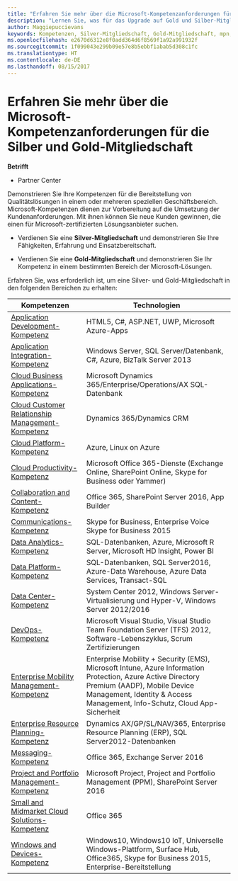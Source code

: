 ```yaml
---
title: "Erfahren Sie mehr über die Microsoft-Kompetenzanforderungen für die Silber und Gold-Mitgliedschaft | Partner Center"
description: "Lernen Sie, was für das Upgrade auf Gold und Silber-Mitgliedschaft erforderlich ist."
author: Maggiepuccievans
keywords: Kompetenzen, Silver-Mitgliedschaft, Gold-Mitgliedschaft, mpn, MAPS, Kompetenz, Microsoft Partner Network, Network Mitgliedschaft
ms.openlocfilehash: e2670d6312e8f0add364d6f8569f1a92a991932f
ms.sourcegitcommit: 1f099043e299b09e57e8b5ebbf1abab5d308c1fc
ms.translationtype: HT
ms.contentlocale: de-DE
ms.lasthandoff: 08/15/2017
---
```

# <a name="microsoft-competency-requirements-for-gold-and-silver-membership"></a>Erfahren Sie mehr über die Microsoft-Kompetenzanforderungen für die Silber und Gold-Mitgliedschaft

**Betrifft**

-  Partner Center

Demonstrieren Sie Ihre Kompetenzen für die Bereitstellung von Qualitätslösungen in einem oder mehreren speziellen Geschäftsbereich. Microsoft-Kompetenzen dienen zur Vorbereitung auf die Umsetzung der Kundenanforderungen. Mit ihnen können Sie neue Kunden gewinnen, die einen für Microsoft-zertifizierten Lösungsanbieter suchen.

- Verdienen Sie eine **Silver-Mitgliedschaft** und demonstrieren Sie Ihre Fähigkeiten, Erfahrung und Einsatzbereitschaft.

- Verdienen Sie eine **Gold-Mitgliedschaft** und demonstrieren Sie Ihr Kompetenz in einem bestimmten Bereich der Microsoft-Lösungen.

Erfahren Sie, was erforderlich ist, um eine Silver- und Gold-Mitgliedschaft in den folgenden Bereichen zu erhalten:


| Kompetenzen  | Technologien |
|   ------------------   |   -------   |
| [Application Development-Kompetenz](competency-application-development.md) | HTML5, C#, ASP.NET, UWP, Microsoft Azure-Apps |
| [Application Integration-Kompetenz](competency-application-integration.md) | Windows Server, SQL Server/Datenbank, C#, Azure, BizTalk Server 2013|
| [Cloud Business Applications-Kompetenz](competency-cloud-business-applications.md)| Microsoft Dynamics 365/Enterprise/Operations/AX SQL-Datenbank |
| [Cloud Customer Relationship Management-Kompetenz](competency-cloud-customer-relationship-management.md)| Dynamics 365/Dynamics CRM |
| [Cloud Platform-Kompetenz](competency-cloud-platform.md)| Azure, Linux on Azure |
| [Cloud Productivity-Kompetenz](competency-cloud-productivity.md)| Microsoft Office 365-Dienste (Exchange Online, SharePoint Online, Skype for Business oder Yammer)|
| [Collaboration and Content-Kompetenz](competency-collaboration-and-content.md)| Office 365, SharePoint Server 2016, App Builder |
| [Communications-Kompetenz](competency-communications.md)| Skype for Business, Enterprise Voice Skype for Business 2015 |
| [Data Analytics-Kompetenz](competency-data-analytics.md)| SQL-Datenbanken, Azure, Microsoft R Server, Microsoft HD Insight, Power BI |
| [Data Platform-Kompetenz](competency-data-platform.md)| SQL-Datenbanken, SQL Server2016, Azure-Data Warehouse, Azure Data Services, Transact-SQL |
| [Data Center-Kompetenz](competency-datacenter.md)| System Center 2012, Windows Server-Virtualisierung und Hyper-V, Windows Server 2012/2016 |
| [DevOps-Kompetenz](competency-devops.md)| Microsoft Visual Studio, Visual Studio Team Foundation Server (TFS) 2012, Software-Lebenszyklus, Scrum Zertifizierungen |
| [Enterprise Mobility Management-Kompetenz](competency-enterprise-mobility-management.md)| Enterprise Mobility + Security (EMS), Microsoft Intune, Azure Information Protection, Azure Active Directory Premium (AADP), Mobile Device Management, Identity & Access Management, Info-Schutz, Cloud App-Sicherheit |
| [Enterprise Resource Planning-Kompetenz](competency-enterprise-resource-planning.md)| Dynamics AX/GP/SL/NAV/365, Enterprise Resource Planning (ERP), SQL Server2012-Datenbanken  |
| [Messaging-Kompetenz](competency-messaging.md)| Office 365, Exchange Server 2016 |
| [Project and Portfolio Management-Kompetenz](competency-project-and-portfolio-management.md)| Microsoft Project, Project and Portfolio Management (PPM), SharePoint Server 2016|
| [Small and Midmarket Cloud Solutions-Kompetenz](competency-small-and-midmarket-cloud-solutions.md)| Office 365 |
| [Windows and Devices-Kompetenz](competency-windows-and-devices.md)| Windows10, Windows10 IoT, Universelle Windows-Plattform, Surface Hub, Office365, Skype for Business 2015, Enterprise-Bereitstellung |